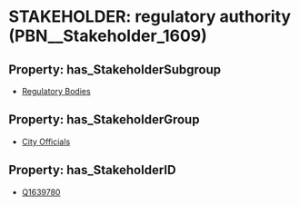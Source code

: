 # STAKEHOLDER: __regulatory authority__ (PBN__Stakeholder_1609)

## Property: has_StakeholderSubgroup

* [Regulatory Bodies](PBN__StakeholderSubgroup_2)

## Property: has_StakeholderGroup

* [City Officials](PBN__StakeholderGroup_0)

## Property: has_StakeholderID

* [Q1639780](Q1639780)

